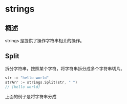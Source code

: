 # strings

## 概述

strings 是提供了操作字符串相关的操作。

## Split

拆分字符串，按照某个字符，将字符串拆分成多个字符串切片。

```go
str := "hello world"
strArr := strings.Split(str, " ")
// [hello world]
```

上面的例子是将字符串分成
